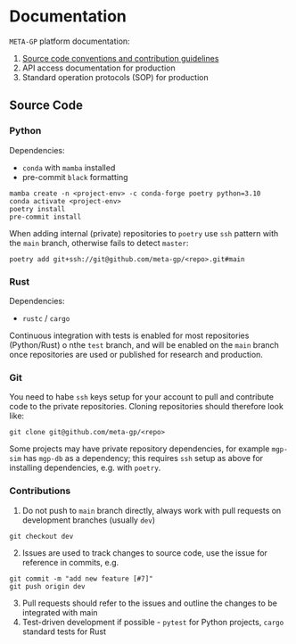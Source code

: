 # Documentation

`META-GP` platform documentation:

1. [Source code conventions and contribution guidelines](#source-code)
2. API access documentation for production
3. Standard operation protocols (SOP) for production

## Source Code

### Python 

Dependencies:

* `conda` with `mamba` installed
* pre-commit `black` formatting 

```
mamba create -n <project-env> -c conda-forge poetry python=3.10
conda activate <project-env>
poetry install 
pre-commit install
```

When adding internal (private) repositories to `poetry` use `ssh` pattern with the `main` branch, otherwise fails to detect `master`:

```
poetry add git+ssh://git@github.com/meta-gp/<repo>.git#main
```

### Rust

Dependencies:

* `rustc` / `cargo`

Continuous integration with tests is enabled for most repositories (Python/Rust) o nthe `test` branch, and will be enabled on the `main` branch once repositories are used or published for research and production.

### Git

You need to habe `ssh` keys setup for your account to pull and contribute code to the private repositories. Cloning repositories should therefore look like:

```
git clone git@github.com/meta-gp/<repo>
```

Some projects may have private repository dependencies, for example `mgp-sim` has `mgp-db` as a dependency; this requires `ssh` setup as above for installing dependencies, e.g. with `poetry`.

### Contributions

1. Do not push to `main` branch directly, always work with pull requests on development branches (usually `dev`)

```
git checkout dev
```

2. Issues are used to track changes to source code, use the issue for reference in commits, e.g.

```
git commit -m "add new feature [#7]"
git push origin dev
```

3. Pull requests should refer to the issues and outline the changes to be integrated with main
5. Test-driven development if possible - `pytest` for Python projects, `cargo` standard tests for Rust


